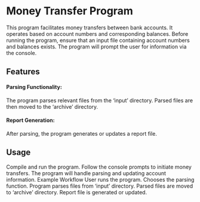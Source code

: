 # Money Transfer Program

This program facilitates money transfers between bank accounts. It operates based on account numbers and corresponding
balances. Before running the program, ensure that an input file containing account numbers and balances exists. The
program will prompt the user for information via the console.

## Features

#### Parsing Functionality:

The program parses relevant files from the ‘input’ directory.
Parsed files are then moved to the ‘archive’ directory.

#### Report Generation:

After parsing, the program generates or updates a report file.

## Usage

Compile and run the program.
Follow the console prompts to initiate money transfers.
The program will handle parsing and updating account information.
Example Workflow
User runs the program.
Chooses the parsing function.
Program parses files from ‘input’ directory.
Parsed files are moved to ‘archive’ directory.
Report file is generated or updated.

